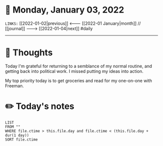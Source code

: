 # 📅 Monday, January 03, 2022
`LINKS:` [[2022-01-02|previous]] <--- [[2022-01 January|month]] // [[journal]] ---> [[2022-01-04|next]] 
#daily

---
# 💭 Thoughts
Today I'm grateful for returning to a semblance of my normal routine, and getting back into political work. I missed putting my ideas into action. 

My top priority today is to get groceries and read for my one-on-one with Freeman. 

# ✏️ Today's notes
```dataview
LIST 
FROM ""
WHERE file.ctime > this.file.day and file.ctime < (this.file.day + dur(1 day))
SORT file.ctime
```
